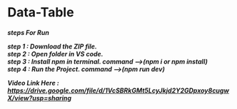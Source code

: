 # Data-Table

<h5>steps For Run</h>

step 1 : Download the ZIP file. <br>
step 2 : Open folder in VS code. <br>
step 3 : Install npm in terminal. command -->(npm i or npm install) <br>
step 4 : Run the Project. command -->(npm run dev) <br>

Video Link Here : https://drive.google.com/file/d/1VcSBRkGMt5LcyJkjd2Y2GDpxoy8cugwX/view?usp=sharing
